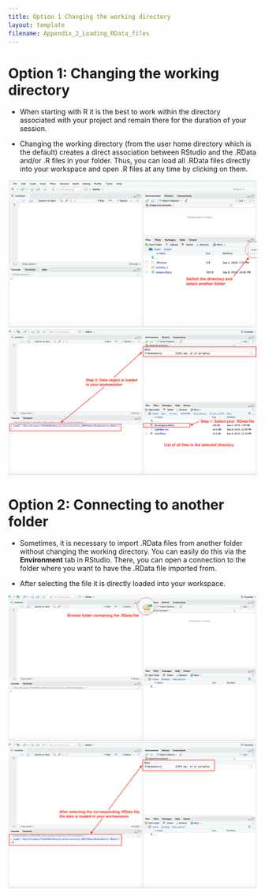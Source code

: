 ```yaml
---
title: Option 1 Changing the working directory
layout: template
filename: Appendix_2_Loading_RData_files
---
```


# Option 1: Changing the working directory

* When starting with R it is the best to work within the directory associated with your project and remain there for the duration of your session. 

* Changing the working directory (from the user home directory which is the default) creates a direct association between RStudio and the .RData and/or .R files in your folder. Thus, you can load all .RData files directly into your workspace and open .R files at any time by clicking on them.

![](./Ressources/Workspace1a.png)
![](./Ressources/Workspace2.png)


# Option 2: Connecting to another folder

* Sometimes, it is necessary to import .RData files from another folder without changing the working directory. You can easily do this via the **Environment** tab in RStudio. There, you can open a connection to the folder where you want to have the .RData file imported from.

* After selecting the file it is directly loaded into your workspace.

![](./Ressources/Workspace3.png)
![](./Ressources/Workspace4.png)
